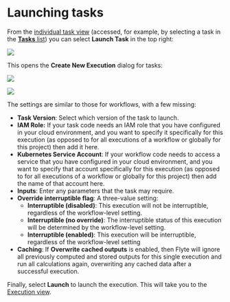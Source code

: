 # Launching tasks

From the [individual task view](viewing-tasks#task-view) (accessed, for example, by selecting a task in the [**Tasks** list](viewing-tasks#tasks-list)) you can select **Launch Task** in the top right:

![](/_static/images/launching-a-task.png)

This opens the **Create New Execution** dialog for tasks:

![](/_static/images/create-new-execution-task-1.png)

![](/_static/images/create-new-execution-task-2.png)

The settings are similar to those for workflows, with a few missing:

* **Task Version**: Select which version of the task to launch.
* **IAM Role:** If your task code needs an IAM role that you have configured in your cloud environment, and you want to specify it specifically for this execution (as opposed to for all executions of a workflow or globally for this project) then add it here.
* **Kubernetes Service Account**: If your workflow code needs to access a service that you have configured in your cloud environment, and you want to specify that account specifically for this execution (as opposed to for all executions of a workflow or globally for this project) then add the name of that account here.
* **Inputs**: Enter any parameters that the task may require.
* **Override interruptible flag**: A three-value setting:
  * **Interruptible (disabled)**: This execution will not be interruptible, regardless of the workflow-level setting.
  * **Interruptible (no override)**: The interruptible status of this execution will be determined by the workflow-level setting.
  * **Interruptible (enabled)**: This execution will be interruptible, regardless of the workflow-level setting
* **Caching**: If **Overwrite cached outputs** is enabled, then Flyte will ignore all previously computed and stored outputs for this single execution and run all calculations again, overwriting any cached data after a successful execution.

Finally, select **Launch** to launch the execution. This will take you to the [Execution view](../workflows/viewing-workflow-executions).
